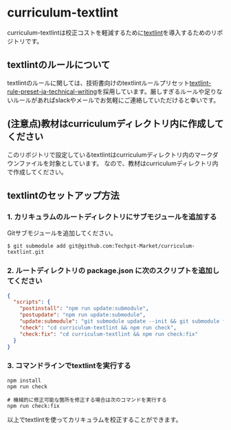 # curriculum-textlint
curriculum-textlintは校正コストを軽減するために[textlint](https://github.com/textlint/textlint)を導入するためのリポジトリです。


## textlintのルールについて
textlintのルールに関しては、技術書向けのtextlintルールプリセット[textlint-rule-preset-ja-technical-writing](https://github.com/textlint-ja/textlint-rule-preset-ja-technical-writing)を採用しています。厳しすぎるルールや足りないルールがあればslackやメールでお気軽にご連絡していただけると幸いです。


## (注意点)教材はcurriculumディレクトリ内に作成してください
このリポジトリで設定しているtextlintはcurriculumディレクトリ内のマークダウンファイルを対象としています。
なので、教材はcurriculumディレクトリ内で作成してください。


## textlintのセットアップ方法

### 1. カリキュラムのルートディレクトリにサブモジュールを追加する
Gitサブモジュールを追加してください。

```
$ git submodule add git@github.com:Techpit-Market/curriculum-textlint.git
```

### 2. ルートディレクトリの package.json に次のスクリプトを追加してください

```json
{
  "scripts": {
    "postinstall": "npm run update:submodule",
    "postupdate": "npm run update:submodule",
    "update:submodule": "git submodule update --init && git submodule foreach git pull origin master && cd curriculum-textlint && npm install",
    "check": "cd curriculum-textlint && npm run check",
    "check:fix": "cd curriculum-textlint && npm run check:fix"
  }
}
```

### 3. コマンドラインでtextlintを実行する

```
npm install
npm run check

# 機械的に修正可能な箇所を修正する場合は次のコマンドを実行する
npm run check:fix
```

以上でtextlintを使ってカリキュラムを校正することができます。

